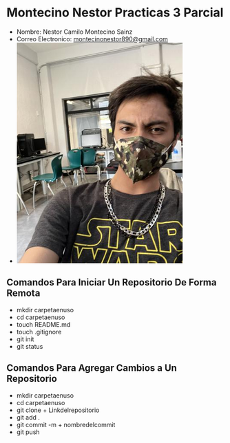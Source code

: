 # Montecino Nestor Practicas 3 Parcial

- Nombre: Nestor Camilo Montecino Sainz
- Correo Electronico: montecinonestor890@gmail.com
- ![Foto mia](multimedia/domer.jpg)<br>


## Comandos Para Iniciar Un Repositorio De Forma Remota
- mkdir carpetaenuso
- cd carpetaenuso
- touch README.md
- touch .gitignore
- git init
- git status

## Comandos Para Agregar Cambios a Un Repositorio
- mkdir carpetaenuso
- cd carpetaenuso
- git clone + Linkdelrepositorio
- git add .
- git commit -m + nombredelcommit
- git push
